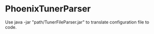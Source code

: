 # PhoenixTunerParser
Use   java -jar "path/TunerFileParser.jar"    to translate configuration file to code.
